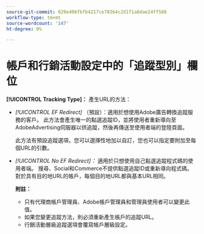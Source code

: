 ```yaml
---
source-git-commit: 029e406fbfb4217ce78364c2d1f1a6dae24ff588
workflow-type: tm+mt
source-wordcount: '147'
ht-degree: 0%

---
```

# 帳戶和行銷活動設定中的「追蹤型別」欄位

**[!UICONTROL Tracking Type]：** 產生URL的方法：

* *[!UICONTROL EF Redirect]* （預設）：適用於想使用Adobe廣告轉換追蹤服務的客戶。 此方法會產生唯一的點選追蹤ID，並將使用者重新導向至AdobeAdvertising伺服器以供追蹤，然後再傳送至使用者端的登陸頁面。

   此方法有預設追蹤選項，您可以選擇性地加以自訂，您也可以指定要附加至每個URL的引數。

* *[!UICONTROL No EF Redirect]：* 適用於只想使用自己點選追蹤程式碼的使用者端。 搜尋、Social和Commerce不提供點選追蹤ID或重新導向程式碼。 對於具有目的地URL的帳戶，每個目的地URL都與基本URL相同。

   **附註：**

   * 只有代理商帳戶管理員、Adobe帳戶管理員和管理員使用者可以變更此值。
   * 如果您變更追蹤方法，則必須重新產生帳戶的追蹤URL。
   * 行銷活動層級追蹤選項會覆寫帳戶層級設定。
